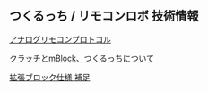 ## つくるっち / リモコンロボ 技術情報
[アナログリモコンプロトコル](AnalogRemote.md)

[クラッチとmBlock、つくるっちについて](Scratch_mBlock.md)

[拡張ブロック仕様 補足](extension.md)
